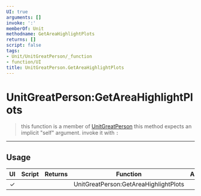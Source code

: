 ```yaml
---
UI: true
arguments: []
invoke: ':'
memberOf: Unit
methodname: GetAreaHighlightPlots
returns: []
script: false
tags:
- Unit/UnitGreatPerson/_function
- function/UI
title: UnitGreatPerson.GetAreaHighlightPlots
---
```

# UnitGreatPerson:GetAreaHighlightPlots
> this function is a member of [UnitGreatPerson](civ-6/lua/UnitGreatPerson.md)
> this method expects an implicit "self" argument. invoke it with `:`
-----
## Usage
|  UI | Script | Returns | Function | Arguments |
|:---:|:------:|-------:|:--------:|:---------|
|✓| ||UnitGreatPerson:GetAreaHighlightPlots||

